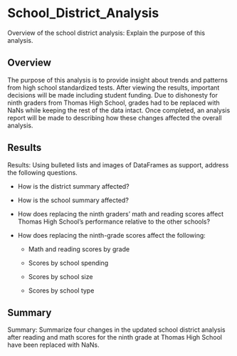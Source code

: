 # School_District_Analysis

Overview of the school district analysis: Explain the purpose of this analysis.
## Overview
The purpose of this analysis is to provide insight about trends and patterns from high school standardized tests. After viewing the results, important decisions will be made including student funding. Due to dishonesty for ninth graders from Thomas High School, grades had to be replaced with NaNs while keeping the rest of the data intact. Once completed, an analysis report will be made to describing how these changes affected the overall analysis.
## Results
Results: Using bulleted lists and images of DataFrames as support, address the following questions.
 * How is the district summary affected?
 
 
* How is the school summary affected?


* How does replacing the ninth graders’ math and reading scores affect Thomas High School’s performance relative to the other schools?


* How does replacing the ninth-grade scores affect the following:
   * Math and reading scores by grade
 
 
   * Scores by school spending
 
 
  * Scores by school size
 
 
  * Scores by school type

## Summary
Summary: Summarize four changes in the updated school district analysis after reading and math scores for the ninth grade at Thomas High School have been replaced with NaNs.
